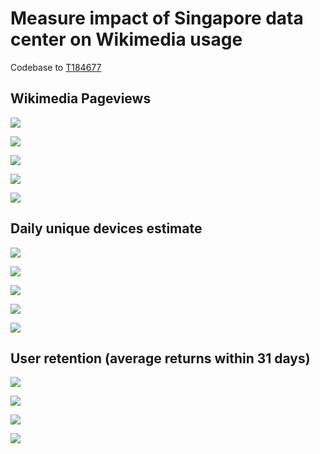 # Measure impact of Singapore data center on Wikimedia usage
Codebase to [T184677](https://phabricator.wikimedia.org/T184677)

## Wikimedia Pageviews

![](pageview_unique_devices_analysis/figures/daily_pageviews_allcountries.png)

![](pageview_unique_devices_analysis/figures/daily_pageviews_indonesia.png)

![](pageview_unique_devices_analysis/figures/daily_pageviews_bangladesh.png)

![](pageview_unique_devices_analysis/figures/daily_pageviews_japan.png)

![](pageview_unique_devices_analysis/figures/daily_pageviews_india.png)

## Daily unique devices estimate

![](pageview_unique_devices_analysis/figures/daily_unique_devices_allcountries.png)


![](pageview_unique_devices_analysis/figures/daily_uniques_indonesia.png)

![](pageview_unique_devices_analysis/figures/daily_uniques_bangladesh.png)

![](pageview_unique_devices_analysis/figures/daily_uniques_japan.png)

![](pageview_unique_devices_analysis/figures/daily_uniques_india.png)

## User retention (average returns within 31 days)


![](user_retention_analysis/figures/user_retention_indonesia_31days.png)

![](user_retention_analysis/figures/user_retention_bangladesh_31days.png)

![](user_retention_analysis/figures/user_retention_japan_31days.png)

![](user_retention_analysis/figures/user_retention_india_31days.png)





